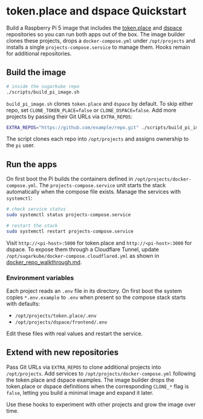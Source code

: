 # token.place and dspace Quickstart

Build a Raspberry Pi 5 image that includes the
[token.place](https://github.com/futuroptimist/token.place) and
[dspace](https://github.com/democratizedspace/dspace) repositories so you can run
both apps out of the box. The image builder clones these projects, drops a
`docker-compose.yml` under `/opt/projects` and installs a single
`projects-compose.service` to manage them. Hooks remain for additional
repositories.

## Build the image

```sh
# inside the sugarkube repo
./scripts/build_pi_image.sh
```

`build_pi_image.sh` clones `token.place` and `dspace` by default. To skip either
repo, set `CLONE_TOKEN_PLACE=false` or `CLONE_DSPACE=false`. Add more projects by
passing their Git URLs via `EXTRA_REPOS`:

```sh
EXTRA_REPOS="https://github.com/example/repo.git" ./scripts/build_pi_image.sh
```

The script clones each repo into `/opt/projects` and assigns ownership to the `pi`
user.

## Run the apps

On first boot the Pi builds the containers defined in
`/opt/projects/docker-compose.yml`. The `projects-compose.service` unit starts the
stack automatically when the compose file exists. Manage the services with
`systemctl`:

```sh
# check service status
sudo systemctl status projects-compose.service

# restart the stack
sudo systemctl restart projects-compose.service
```

Visit `http://<pi-host>:5000` for token.place and `http://<pi-host>:3000` for
dspace. To expose them through a Cloudflare Tunnel, update
`/opt/sugarkube/docker-compose.cloudflared.yml` as shown in
[docker_repo_walkthrough.md](docker_repo_walkthrough.md).

### Environment variables

Each project reads an `.env` file in its directory. On first boot the system
copies `*.env.example` to `.env` when present so the compose stack starts with
defaults:

- `/opt/projects/token.place/.env`
- `/opt/projects/dspace/frontend/.env`

Edit these files with real values and restart the service.

## Extend with new repositories

Pass Git URLs via `EXTRA_REPOS` to clone additional projects into
`/opt/projects`. Add services to `/opt/projects/docker-compose.yml` following the
token.place and dspace examples. The image builder drops the token.place or
dspace definitions when the corresponding `CLONE_*` flag is `false`, letting you
build a minimal image and expand it later.

Use these hooks to experiment with other projects and grow the image over time.
